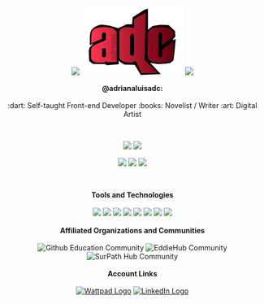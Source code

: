 
<p align="center">
 <img width="200px" src="https://media4.giphy.com/media/eLw1b6BOoLoQJNy6PJ/giphy.gif"> 
 <img width="200px" src="adc-logo-no-bg.svg"> 
 <img width="200px" src="https://media4.giphy.com/media/eLw1b6BOoLoQJNy6PJ/giphy.gif"> 
 </p>

 <p align="center">
<b>@adrianaluisadc:</b>
 <br>
 <br>
 :dart: Self-taught Front-end Developer :books: Novelist / Writer :art: Digital Artist
</p>

<br>
<p align="center">
 <img width="48%" src="https://github-readme-stats.vercel.app/api?username=adrianaluisadc&show_icons=true&theme=radical&count_private=true&custom_title=@adrianaluisadc "> 
 <img  width="48%" src="https://github-readme-streak-stats.herokuapp.com/?user=adrianaluisadc&theme=radical" />
</p>

<p align="center">
 <img width="200px"src="https://i.dlpng.com/static/png/7039439_preview.png">
 <img width="400px" src="https://github-readme-stats.vercel.app/api/top-langs/?username=adrianaluisadc&layout=compact&theme=radical&custom_title=Languages" /> 
 <img width="200px"src="https://i.dlpng.com/static/png/7039439_preview.png">
</p>

<br>

<p align="center">
 <b>Tools and Technologies</b>
 <br>
 <br>
 
 <img width="60px" src="https://cdn-icons-png.flaticon.com/512/5968/5968705.png" />
 <img width="60px" src="https://lh3.googleusercontent.com/proxy/Vdq6EIVWseEqwyAKq9Kc5l575TT-mj3DFdJwV2I-w5t2L2cFMfAhsGVyJj4ZqOm18UN6MMEshxax1X-wkirbZ0AV7Ppufq-7zmIK0P6uYeP415I-5g6xIE6sSg"/>
 <img width="60px" src="https://upload.wikimedia.org/wikipedia/commons/thumb/0/0d/Inkscape_Logo.svg/2048px-Inkscape_Logo.svg.png"/>
 <img width="60px" src="https://upload.wikimedia.org/wikipedia/commons/6/6a/JavaScript-logo.png"/>
 <img width="130px" src="https://allprowebdesigns.com/blog/wp-content/uploads/2019/01/1lJ32Bl-lHWmNMUSiSq17gQ-792x445.png"/>
 <img width="60px" src="https://upload.wikimedia.org/wikipedia/commons/b/b2/MediBang_Paint_logo.png"/>
 <img width="60px" src="https://seeklogo.com/images/G/git-bash-logo-B6475E8359-seeklogo.com.png"/>
 <img width="60px" src="https://upload.wikimedia.org/wikipedia/commons/thumb/2/2d/Visual_Studio_Code_1.18_icon.svg/1028px-Visual_Studio_Code_1.18_icon.svg.png" />
 
 <br>
 <br>
 <b>Affiliated Organizations and Communities</b>
 <br>
 <br>
 
 <img width="90px" alt="Github Education Community" src="https://education.github.com/assets/campus_program-9372374f8cd435dafb8e725cb67ee73b587af7a9b2f176dfec968afe3b05338c.png" />
 <img width="90px"  alt="EddieHub Community" src="https://avatars.githubusercontent.com/u/66388388?s=280&v=4" />
 <img width="90px" alt="SurPath Hub Community"src="https://raw.githubusercontent.com/SurPathHub/brand-assets/main/Resources/SurPath%20Hub%20Logos/SPH_transparent.png" />
 
 <br>
 <br>
 <b>Account Links</b>
 <br>
 <br>
 <a href="https://www.wattpad.com/user/ZeroOxygen">
 <img width="60px" alt="Wattpad Logo" src="https://www.wattpad.com/brand/placeholder/w_placeholder-b82c454c177d04c66a13c13cff05b539.png" /></a>
 
 <a href="https://www.linkedin.com/in/adriana-dela-cruz-0076b021b/">
 <img width="50px" alt="LinkedIn Logo" src="https://cdn-icons-png.flaticon.com/512/174/174857.png" /></a>
</p>



